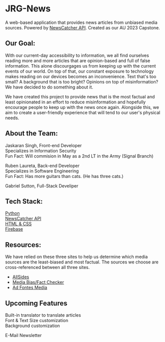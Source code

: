 # JRG-News
A web-based application that provides news articles from unbiased media sources.
Powered by [NewsCatcher API](https://newscatcherapi.com/). Created as our AU 2023 Capstone.

## Our Goal:
With our current-day accessibility to information, we all find ourselves reading more and more articles that are opinion-based and full of false information. This alone discourgages us from keeping up with the current events of our world. On top of that, our constant exposure to technology makes reading on our devices becomes an inconvenience. Text that's too small? A background that is too bright? Opinions on top of misinformation? We have decided to do something about it.

We have created this project to provide news that is the most factual and least opinionated in an effort to reduce misinformation and hopefully encourage people to keep up with the news once again. Alongside this, we aim to create a user-friendly experience that will tend to our user's physical needs.

## About the Team:

Jaskaran Singh, Front-end Developer  
   Specializes in Information Security  
    Fun Fact: Will commision in May as a 2nd LT in the Army (Signal Branch)  

Ruben Laureta, Back-end Developer  
   Specializes in Software Engineering  
   Fun Fact: Has more guitars than cats. (He has three cats.)  
  
Gabriel Sutton, Full-Stack Develiper

## Tech Stack:

[Python](https://www.python.org/)  
[NewsCatcher API](https://newscatcherapi.com/)  
[HTML & CSS](https://www.w3.org/standards/webdesign/htmlcss)  
[Firebase](https://firebase.google.com/docs)

## Resources:

We have relied on these three sites to help us determine which media sources are the least-biased and most factual. The sources we choose are cross-referenced between all three sites.

- [AllSides](https://www.allsides.com/media-bias/media-bias-chart)
- [Media Bias/Fact Checker](https://mediabiasfactcheck.com/center/)
- [Ad Fontes Media](https://adfontesmedia.com/interactive-media-bias-chart/)

## Upcoming Features

  Built-in translator to translate articles  
  Font & Text Size customization  
  Background customization  

  E-Mail Newsletter  
